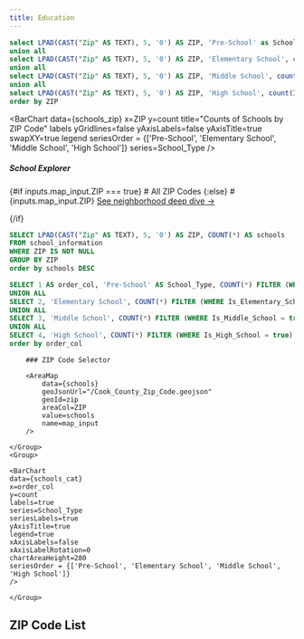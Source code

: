 ```yaml
---
title: Education
---
```

```sql schools_zip
select LPAD(CAST("Zip" AS TEXT), 5, '0') AS ZIP, 'Pre-School' as School_Type, count(Is_Pre_School) as count from school_information group by ZIP
union all
select LPAD(CAST("Zip" AS TEXT), 5, '0') AS ZIP, 'Elementary School', count(Is_Elementary_School) from school_information group by ZIP
union all
select LPAD(CAST("Zip" AS TEXT), 5, '0') AS ZIP, 'Middle School', count(Is_Middle_School) from school_information group by ZIP
union all
select LPAD(CAST("Zip" AS TEXT), 5, '0') AS ZIP, 'High School', count(Is_High_School) from school_information group by ZIP
order by ZIP
```


<BarChart
    data={schools_zip}
    x=ZIP
    y=count
    title="Counts of Schools by ZIP Code"
    labels
    yGridlines=false
    yAxisLabels=false
    yAxisTitle=true
    swapXY=true
    legend
    seriesOrder = {['Pre-School', 'Elementary School', 'Middle School', 'High School']}
    series=School_Type
/>

##### School Explorer

{#if inputs.map_input.ZIP === true}
    # All ZIP Codes
{:else}
    # {inputs.map_input.ZIP}
    [See neighborhood deep dive &rarr;](./{inputs.map_input.ZIP})

{/if}

```sql schools
SELECT LPAD(CAST("Zip" AS TEXT), 5, '0') AS ZIP, COUNT(*) AS schools
FROM school_information
WHERE ZIP IS NOT NULL
GROUP BY ZIP
order by schools DESC
```
```sql schools_cat
SELECT 1 AS order_col, 'Pre-School' AS School_Type, COUNT(*) FILTER (WHERE Is_Pre_School = true) AS count FROM school_information WHERE (LPAD(CAST("Zip" AS TEXT), 5, '0') = '${inputs.map_input.ZIP}' OR '${inputs.map_input.ZIP}' = 'true') 
UNION ALL
SELECT 2, 'Elementary School', COUNT(*) FILTER (WHERE Is_Elementary_School = true) FROM school_information WHERE (LPAD(CAST("Zip" AS TEXT), 5, '0') = '${inputs.map_input.ZIP}' OR '${inputs.map_input.ZIP}' = 'true')
UNION ALL
SELECT 3, 'Middle School', COUNT(*) FILTER (WHERE Is_Middle_School = true) FROM school_information WHERE (LPAD(CAST("Zip" AS TEXT), 5, '0') = '${inputs.map_input.ZIP}' OR '${inputs.map_input.ZIP}' = 'true')
UNION ALL
SELECT 4, 'High School', COUNT(*) FILTER (WHERE Is_High_School = true) FROM school_information WHERE (LPAD(CAST("Zip" AS TEXT), 5, '0') = '${inputs.map_input.ZIP}' OR '${inputs.map_input.ZIP}' = 'true')
order by order_col
```

<Grid cols=2>
    <Group>

        ### ZIP Code Selector

        <AreaMap
            data={schools}
            geoJsonUrl="/Cook_County_Zip_Code.geojson"
            geoId=zip
            areaCol=ZIP
            value=schools
            name=map_input
        />

    </Group>
    <Group>

    <BarChart
    data={schools_cat}
    x=order_col
    y=count
    labels=true
    series=School_Type
    seriesLabels=true
    yAxisTitle=true
    legend=true
    xAxisLabels=false
    xAxisLabelRotation=0
    chartAreaHeight=280
    seriesOrder = {['Pre-School', 'Elementary School', 'Middle School', 'High School']}
    />

    </Group>
</Grid>



## ZIP Code List

<DataTable data={schools} link=ZIP>
    <Column id=ZIP/>
    <Column id=schools contentType=colorscale/>
</DataTable>